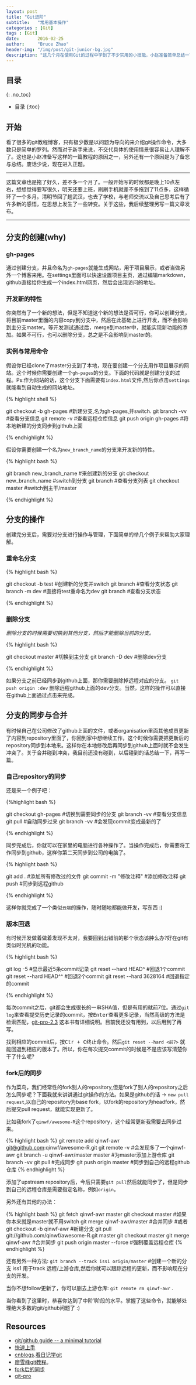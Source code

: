 ```yaml
---
layout: post
title: "Git进阶"
subtitle:   "常用基本操作"
categories : [Git]
tags : [Git]
date:       2016-02-25
author:     "Bruce Zhao"
header-img: "/img/post/git-junior-bg.jpg"
description: "这几个月在使用Git的过程中学到了不少实用的小技能，小赵准备简单总结一下，来与大家分享。也欢迎大家在评论区不断补充~"
---
```


## 目录
{: .no_toc}

* 目录
{:toc}

## 开始

看了很多的git教程博客，只有极少数是以问题为导向的来介绍git操作命令，大多数只是简单的罗列。然而对于新手来说，不交代具体的使用情景很容易让人理解不了。这也是小赵准备写这样的一篇教程的原因之一，另外还有一个原因是为了备忘与总结。废话少说，现在进入正题。

---
这篇文章也是拖了好久，差不多一个月了。一般开始写的时候都是晚上10点左右，想想觉得要写很久，明天还要上班，刷刷手机就差不多拖到了11点多，这样循环了一个多月。清明节回了趟武汉，也去了学校，与老师交流以及自己思考后有了许多新的感悟，在思想上发生了一些转变。关于这些，我后续整理另写一篇文章发布。

---

## 分支的创建(why)

### gh-pages

通过创建分支，并且命名为`gh-pages`就能生成网站，用于项目展示，或者当做另外一个博客来用。在settings里面可以快速设置项目主页，通过编辑markdown，github直接给你生成一个index.html网页，然后会出现访问的地址。

### 开发新的特性

你突然有了一个新的想法，但是不知道这个新的想法是否可行，你可以创建分支，将目前master里面的内容copy到分支中，然后在此基础上进行开发，而不会影响到主分支master。等开发测试通过后，merge到master中，就能实现新功能的添加。如果不可行，也可以删除分支，总之是不会影响到master的。

### 实例与常用命令

假设你已经clone了master分支到了本地，现在要创建一个分支用作项目展示的网站。这个时候你需要创建一个`gh-pages`的分支。下面的代码就是创建分支的过程。Ps:作为网站的话，这个分支下面需要有`index.html`文件,然后你点击`settings`就能看到自动生成的网站地址。

{% highlight shell %}

git checkout -b gh-pages	#新建分支,名为gh-pages,并switch.
git branch -vv			#查看分支信息
git remote -v			#查看远程仓库信息
git push origin gh-pages	#将本地新建的分支同步到github上面

{% endhighlight %}

假设你需要创建一个名为`new_branch_name`的分支来开发新的特性。

{% highlight bash %}

git branch new_branch_name	#来创建新的分支
git checkout new_branch_name	#switch到分支
git branch 			#查看分支列表
git checkout master 		#switch到主干/master

{% endhighlight %}



## 分支的操作

创建完分支后，需要对分支进行操作与管理，下面简单的举几个例子来帮助大家理解。

### 重命名分支

{% highlight bash %}

git checkout -b test 		#创建新的分支并switch
git branch     			#查看分支状态
git branch -m dev		#直接将test重命名为dev
git branch			#查看分支状态

{% endhighlight %}

### 删除分支

*删除分支的时候需要切换到其他分支，然后才能删除当前的分支。*

{% highlight bash %}

git checkout master			#切换到主分支
git branch -D dev			#删除dev分支

{% endhighlight %}

如果分支之前已经同步到github上面，那你需要删除掉远程对应的分支。
`git push origin :dev` 删除远程github上面的dev分支。当然，这样的操作可以直接在github上面通过点击来完成。

## 分支的同步与合并

有时候自己在公司修改了github上面的文件，或者organisation里面其他成员更新了内容到repository里面了，你回到家中想继续工作，这个时候你需要把更新后的repository同步到本地来。这样你在本地修改后再同步到github上面时就不会发生冲突了。关于合并碰到冲突，我目前还没有碰到，以后碰到的话总结一下，再写一篇。

### 自己repository的同步

还是来一个例子吧：

{%highlight bash %}

git checkout gh-pages		#切换到需要同步的分支
git branch -vv 			#查看分支信息
git pull 			#自动同步过来
git branch -vv			#会发现commit变成最新的了

{% endhighlight %}

同步完成后，你就可以在家里的电脑进行各种操作了。当操作完成后，你需要将工作同步到github，这样你第二天同步到公司的电脑了。

{% highlight bash %}

git add .			#添加所有修改过的文件
git commit -m "修改注释" 	#添加修改注释
git push 			#同步到远程github

{% endhighlight %}

这样你就完成了一个类似`云端`的操作，随时随地都能做开发，写东西 :)

### 版本回退

有时候开发做着做着发现不太对，我要回到出错前的那个状态该肿么办?好在git有类似时光机的功能。

{% highlight bash %}

git log -5			#显示最近5条commit记录
git reset --hard HEAD^		#回退1个commit
git reset --hard HEAD^^		#回退2个commit
git reset --hard 3628164	#回退指定的commit

{% endhighlight %}

每次commit之后，git都会生成很长的一串SHA值，但是有用的就前7位。通过`git log`来查看提交历史记录的commit，按<kbd>Enter</kbd>查看更多记录，当然高级的方法是检索匹配，[git-pro-2.3](https://git-scm.com/book/zh/v2/Git-%E5%9F%BA%E7%A1%80-%E6%9F%A5%E7%9C%8B%E6%8F%90%E4%BA%A4%E5%8E%86%E5%8F%B2) 这本书有详细说明。目前我还没有用到，以后用到了再写。

找到相应的commit后，按<kbd>Ctr + C</kbd>终止命令。然后`git reset --hard <前7>` 就能回退到相应的版本了。所以，你在每次提交commit的时候是不是应该写清楚你干了什么呢?

### fork后的同步

作为菜鸟，我们经常性的fork别人的repository,但是fork了别人的repository之后怎么同步呢？下面我就来讲讲通过git操作的方法。如果是github的话 -> `new pull request`,以自己的repository为base fork，以fork的repository为headfork，然后提交pull request，就能实现更新了。

比如我fork了`qinwf/awesome-R`这个repository，这个经常更新我需要去同步过来。

{% highlight bash %}
git remote add qinwf-awr git@github.com:qinwf/awesome-R.git
git remote -v						#会发现多了一个qinwf-awr
git branch -u qinwf-awr/master master 			#为master添加上游仓库 
git branch -vv
git pull 						#完成同步
git push origin master					#同步到自己的远程github仓库
{% endhighlight %}

添加了upstream repository后，今后只需要`git pull`然后就能同步了，但是同步到自己的远程仓库是需要指定名称，例如`origin`。

另外还有其他的办法：

{% highlight bash %}
git fetch qinwf-awr	master
git checkout master 			#如果你本来就是master就不用switch
git merge qinwf-awr/master		#合并同步
#或者
git checkout -b qinwf-awr 		#新建分支
git pull git://github.com/qinwf/awesome-R.git master
git checkout master
git merge qinwf-awr			#合并同步
git push origin master --force		#强制覆盖远程仓库
{% endhighlight %}

还有另外一种方法: `git branch --track iss1 origin/master`  #创建一个新的分支 iss1 用于track 远程/上游仓库,然后你就可以跟踪远程的更新，而不影响现在分支的开发。

当你不想follow更新了，你可以删去上游仓库: `git remote rm qinwf-awr` .

当你看到了这里时，恭喜你达到了中阶1阶段的水平。掌握了这些命令，就能够处理绝大多数的git/github问题了 :)

## Resources

- [git/github guide -- a minimal tutorial](http://kbroman.org/github_tutorial/)
- [快速上手](http://rogerdudler.github.io/git-guide/index.zh.html)
- [cnblogs](http://www.cnblogs.com/fengyv/archive/2014/06/16/3791588.html).[看日记学git](http://roclinux.cn/?p=213)
- [廖雪峰git教程](http://www.liaoxuefeng.com/wiki/0013739516305929606dd18361248578c67b8067c8c017b000)。
- [fork后的同步](https://github.com/hadley/ggplot2/wiki/Developing-ggplot2-using-github)
- [git-pro](https://git-scm.com/book/zh/v2)
